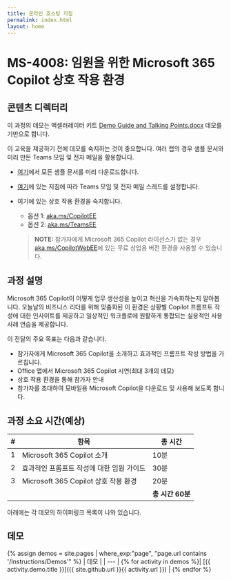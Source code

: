```yaml
---
title: 온라인 호스팅 지침
permalink: index.html
layout: home
---
```


# MS-4008: 임원을 위한 Microsoft 365 Copilot 상호 작용 환경 

## 콘텐츠 디렉터리

이 과정의 데모는 액셀러레이터 키트 [Demo Guide and Talking Points.docx](https://microsoft.seismic.com/Link/Content/DCJC9CXBThjcFGfJjJXMQ2jXqfCG) 데모를 기반으로 합니다.

이 교육을 제공하기 전에 데모를 숙지하는 것이 중요합니다. 여러 랩의 경우 샘플 문서와 미리 만든 Teams 모임 및 전자 메일을 활용합니다.

- [여기](https://github.com/MicrosoftLearning/MS-4008-Microsoft-365-Copilot-Interactive-Experience-for-Executives/tree/master/ResourceFiles)에서 모든 샘플 문서를 미리 다운로드합니다.
- [여기](https://microsoft.seismic.com/Link/Content/DCFPQWmT2DMXC8WJjgjP4H44GWXG)에 있는 지침에 따라 Teams 모임 및 전자 메일 스레드를 설정합니다.
- 여기에 있는 상호 작용 환경을 숙지합니다.
    - 옵션 1: [aka.ms/CopilotEE](https://aka.ms/CopilotEE)
    - 옵션 2: [aka.ms/TeamsEE](https://aka.ms/TeamsEE)

    > **NOTE:** 참가자에게 Microsoft 365 Copilot 라이선스가 없는 경우 [aka.ms/CopilotWebEE](https://aka.ms/CopilotWebEE)에 있는 무료 상업용 버전 환경을 사용할 수 있습니다.

## 과정 설명

Microsoft 365 Copilot이 어떻게 업무 생산성을 높이고 혁신을 가속화하는지 알아봅니다. 오늘날의 비즈니스 리더를 위해 맞춤화된 이 환경은 상황별 Copilot 프롬프트 작성에 대한 인사이트를 제공하고 일상적인 워크플로에 원활하게 통합되는 실용적인 사용 사례 연습을 제공합니다.

이 전달의 주요 목표는 다음과 같습니다.

- 참가자에게 Microsoft 365 Copilot을 소개하고 효과적인 프롬프트 작성 방법을 가르칩니다.
- Office 앱에서 Microsoft 365 Copilot 시연(최대 3개의 데모)
- 상호 작용 환경을 통해 참가자 안내
- 참가자를 초대하여 모바일용 Microsoft Copilot을 다운로드 및 사용해 보도록 합니다.

## 과정 소요 시간(예상) 

| # | 항목                                 | 총 시간      |
|---|---------------------------------------|-----------------|
| 1 | Microsoft 365 Copilot 소개 | 10분    |
| 2 | 효과적인 프롬프트 작성에 대한 임원 가이드 | 30분      |
| 3 | Microsoft 365 Copilot 상호 작용 환경  | 20분      |
|   |                                       | **총 시간 60분** |


아래에는 각 데모의 하이퍼링크 목록이 나와 있습니다.

## 데모

{% assign demos = site.pages | where_exp:"page", "page.url contains '/Instructions/Demos'" %}
| 데모 |
| --- |
{% for activity in demos  %}| [{{ activity.demo.title }}]({{ site.github.url }}{{ activity.url }}) |
{% endfor %}

